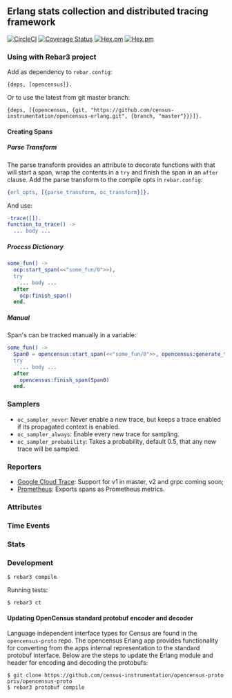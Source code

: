 ## Erlang stats collection and distributed tracing framework

[![CircleCI](https://circleci.com/gh/census-instrumentation/opencensus-erlang.svg?style=svg)](https://circleci.com/gh/census-instrumentation/opencensus-erlang)
[![Coverage Status](https://coveralls.io/repos/github/census-instrumentation/opencensus-erlang/badge.svg?branch=master)](https://coveralls.io/github/census-instrumentation/opencensus-erlang?branch=master)
[![Hex.pm](https://img.shields.io/hexpm/v//opencensus.svg?maxAge=2592000)](https://hex.pm/packages/opencensus)
[![Hex.pm](https://img.shields.io/hexpm/dt/opencensus.svg?maxAge=2592000)](https://hex.pm/packages/opencensus)

### Using with Rebar3 project

Add as dependency to `rebar.config`:

```
{deps, [opencensus]}.
```

Or to use the latest from git master branch:
        
```
{deps, [{opencensus, {git, "https://github.com/census-instrumentation/opencensus-erlang.git", {branch, "master"}}}]}.
```

#### Creating Spans

##### Parse Transform

The parse transform provides an attribute to decorate functions with that will start a span, wrap the contents in a `try` and finish the span in an `after` clause. Add the parse transform to the compile opts in `rebar.config`:

```erlang
{erl_opts, [{parse_transform, oc_transform}]}.
```

And use:

```erlang
-trace([]).
function_to_trace() ->
  ... body ...
```

##### Process Dictionary

```erlang
some_fun() ->
  ocp:start_span(<<"some_fun/0">>),
  try
    ... body ...
  after
    ocp:finish_span()
  end.
```

##### Manual

Span's can be tracked manually in a variable:

```erlang
some_fun() ->
  Span0 = opencensus:start_span(<<"some_fun/0">>, opencensus:generate_trace_id(), undefined),
  try
    ... body ...
  after
    opencensus:finish_span(Span0)
  end.
```

### Samplers

* `oc_sampler_never`: Never enable a new trace, but keeps a trace enabled if its propagated context is enabled.
* `oc_sampler_always`: Enable every new trace for sampling.
* `oc_sampler_probability`: Takes a probability, default 0.5, that any new trace will be sampled.

### Reporters

* [Google Cloud Trace](https://github.com/tsloughter/oc_google_reporter): Support for v1 in master, v2 and grpc coming soon;
* [Prometheus](https://github.com/deadtrickster/opencensus-erlang-prometheus): Exports spans as Prometheus metrics.

### Attributes

### Time Events

### Stats

### Development

```
$ rebar3 compile
```

Running tests:

```
$ rebar3 ct
```

#### Updating OpenCensus standard protobuf encoder and decoder

Language independent interface types for Census are found in the `opencensus-proto` repo. The opencensus Erlang app provides functionality for converting from the apps internal representation to the standard protobuf interface. Below are the steps to update the Erlang module and header for encoding and decoding the protobufs:

```
$ git clone https://github.com/census-instrumentation/opencensus-proto priv/opencensus-proto
$ rebar3 protobuf compile
```
